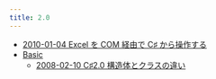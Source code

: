 ```yaml
---
title: 2.0
---
```



- [2010-01-04 Excel を COM 経由で C♯ から操作する](./../../../../d/2010/01/04/Excel_を_COM_経由で_C♯_から操作する.md)
- [Basic](./Basic/index.md)
    - [2008-02-10 C♯2.0 構造体とクラスの違い](./../../../../d/2008/02/10/C♯2.0_構造体とクラスの違い.md)




